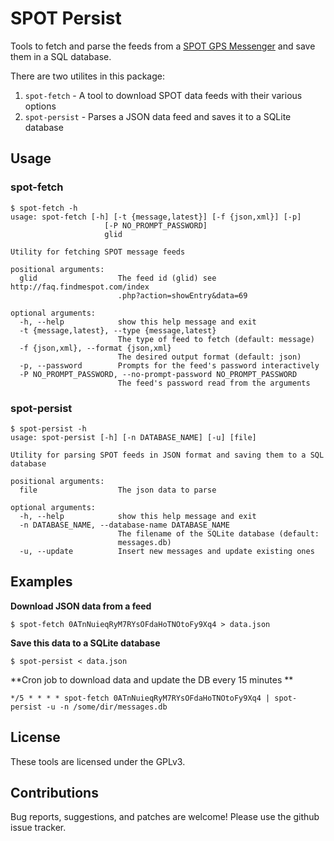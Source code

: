 SPOT Persist
============

Tools to fetch and parse the feeds from a [SPOT GPS Messenger][spot] and
save them in a SQL database.

There are two utilites in this package:

1. `spot-fetch`   - A tool to download SPOT data feeds with their various options
2. `spot-persist` - Parses a JSON data feed and saves it to a SQLite database

## Usage

### spot-fetch

```
$ spot-fetch -h
usage: spot-fetch [-h] [-t {message,latest}] [-f {json,xml}] [-p]
                     [-P NO_PROMPT_PASSWORD]
                     glid

Utility for fetching SPOT message feeds

positional arguments:
  glid                  The feed id (glid) see http://faq.findmespot.com/index
                        .php?action=showEntry&data=69

optional arguments:
  -h, --help            show this help message and exit
  -t {message,latest}, --type {message,latest}
                        The type of feed to fetch (default: message)
  -f {json,xml}, --format {json,xml}
                        The desired output format (default: json)
  -p, --password        Prompts for the feed's password interactively
  -P NO_PROMPT_PASSWORD, --no-prompt-password NO_PROMPT_PASSWORD
                        The feed's password read from the arguments
```

### spot-persist
```
$ spot-persist -h
usage: spot-persist [-h] [-n DATABASE_NAME] [-u] [file]

Utility for parsing SPOT feeds in JSON format and saving them to a SQL
database

positional arguments:
  file                  The json data to parse

optional arguments:
  -h, --help            show this help message and exit
  -n DATABASE_NAME, --database-name DATABASE_NAME
                        The filename of the SQLite database (default:
                        messages.db)
  -u, --update          Insert new messages and update existing ones
```

## Examples

**Download JSON data from a feed**

    $ spot-fetch 0ATnNuieqRyM7RYsOFdaHoTNOtoFy9Xq4 > data.json

**Save this data to a SQLite database**

    $ spot-persist < data.json

**Cron job to download data and update the DB every 15 minutes **

    */5 * * * * spot-fetch 0ATnNuieqRyM7RYsOFdaHoTNOtoFy9Xq4 | spot-persist -u -n /some/dir/messages.db

## License

These tools are licensed under the GPLv3.

## Contributions

Bug reports, suggestions, and patches are welcome! Please use the github issue
tracker.

[spot]: http://www.findmespot.com/
